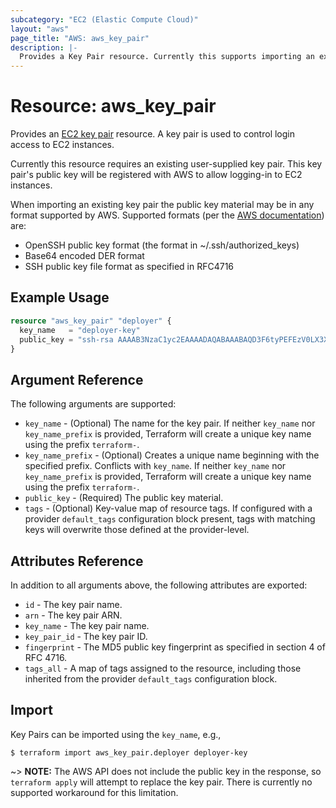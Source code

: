 ```yaml
---
subcategory: "EC2 (Elastic Compute Cloud)"
layout: "aws"
page_title: "AWS: aws_key_pair"
description: |-
  Provides a Key Pair resource. Currently this supports importing an existing key pair but not creating a new key pair.
---
```


# Resource: aws_key_pair

Provides an [EC2 key pair](https://docs.aws.amazon.com/AWSEC2/latest/UserGuide/ec2-key-pairs.html) resource. A key pair is used to control login access to EC2 instances.

Currently this resource requires an existing user-supplied key pair. This key pair's public key will be registered with AWS to allow logging-in to EC2 instances.

When importing an existing key pair the public key material may be in any format supported by AWS. Supported formats (per the [AWS documentation](https://docs.aws.amazon.com/AWSEC2/latest/UserGuide/ec2-key-pairs.html#how-to-generate-your-own-key-and-import-it-to-aws)) are:

* OpenSSH public key format (the format in ~/.ssh/authorized_keys)
* Base64 encoded DER format
* SSH public key file format as specified in RFC4716

## Example Usage

```terraform
resource "aws_key_pair" "deployer" {
  key_name   = "deployer-key"
  public_key = "ssh-rsa AAAAB3NzaC1yc2EAAAADAQABAAABAQD3F6tyPEFEzV0LX3X8BsXdMsQz1x2cEikKDEY0aIj41qgxMCP/iteneqXSIFZBp5vizPvaoIR3Um9xK7PGoW8giupGn+EPuxIA4cDM4vzOqOkiMPhz5XK0whEjkVzTo4+S0puvDZuwIsdiW9mxhJc7tgBNL0cYlWSYVkz4G/fslNfRPW5mYAM49f4fhtxPb5ok4Q2Lg9dPKVHO/Bgeu5woMc7RY0p1ej6D4CKFE6lymSDJpW0YHX/wqE9+cfEauh7xZcG0q9t2ta6F6fmX0agvpFyZo8aFbXeUBr7osSCJNgvavWbM/06niWrOvYX2xwWdhXmXSrbX8ZbabVohBK41 email@example.com"
}
```

## Argument Reference

The following arguments are supported:

* `key_name` - (Optional) The name for the key pair. If neither `key_name` nor `key_name_prefix` is provided, Terraform will create a unique key name using the prefix `terraform-`.
* `key_name_prefix` - (Optional) Creates a unique name beginning with the specified prefix. Conflicts with `key_name`. If neither `key_name` nor `key_name_prefix` is provided, Terraform will create a unique key name using the prefix `terraform-`.
* `public_key` - (Required) The public key material.
* `tags` - (Optional) Key-value map of resource tags. If configured with a provider `default_tags` configuration block present, tags with matching keys will overwrite those defined at the provider-level.

## Attributes Reference

In addition to all arguments above, the following attributes are exported:

* `id` - The key pair name.
* `arn` - The key pair ARN.
* `key_name` - The key pair name.
* `key_pair_id` - The key pair ID.
* `fingerprint` - The MD5 public key fingerprint as specified in section 4 of RFC 4716.
* `tags_all` - A map of tags assigned to the resource, including those inherited from the provider `default_tags` configuration block.

## Import

Key Pairs can be imported using the `key_name`, e.g.,

```
$ terraform import aws_key_pair.deployer deployer-key
```

~> **NOTE:** The AWS API does not include the public key in the response, so `terraform apply` will attempt to replace the key pair. There is currently no supported workaround for this limitation.
